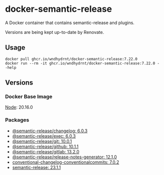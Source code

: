 # docker-semantic-release

A Docker container that contains semantic-release and plugins.

Versions are being kept up-to-date by Renovate.

## Usage

```shell
docker pull ghcr.io/wndhydrnt/docker-semantic-release:7.22.0
docker run --rm -it ghcr.io/wndhydrnt/docker-semantic-release:7.22.0 --help
```

## Versions

### Docker Base Image

[Node](https://hub.docker.com/_/node): 20.16.0

### Packages

- [@semantic-release/changelog: 6.0.3](https://www.npmjs.com/package/@semantic-release/changelog/v/6.0.3)
- [@semantic-release/exec: 6.0.3](https://www.npmjs.com/package/@semantic-release/exec/v/6.0.3)
- [@semantic-release/git: 10.0.1](https://www.npmjs.com/package/@semantic-release/git/v/10.0.1)
- [@semantic-release/github: 10.1.1](https://www.npmjs.com/package/@semantic-release/github/v/10.1.1)
- [@semantic-release/gitlab: 13.2.0](https://www.npmjs.com/package/@semantic-release/gitlab/v/13.2.0)
- [@semantic-release/release-notes-generator: 12.1.0](https://www.npmjs.com/package/@semantic-release/release-notes-generator/v/12.1.0)
- [conventional-changelog-conventionalcommits: 7.0.2](https://www.npmjs.com/package/conventional-changelog-conventionalcommits/v/7.0.2)
- [semantic-release: 23.1.1](https://www.npmjs.com/package/semantic-release/v/23.1.1)
